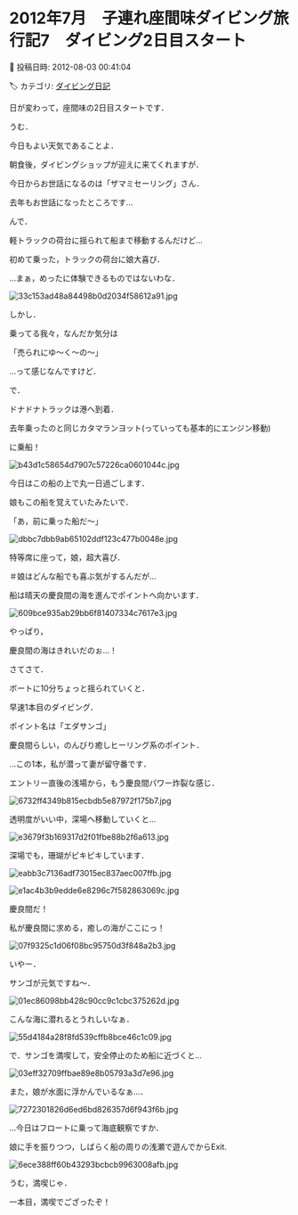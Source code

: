# 2012年7月　子連れ座間味ダイビング旅行記7　ダイビング2日目スタート

📅 投稿日時: 2012-08-03 00:41:04

🏷️ カテゴリ: [ダイビング日記](ce3a7a8d424d112fce83ee85c81a0e344.md)

日が変わって，座間味の2日目スタートです．





うむ．


今日もよい天気であることよ．





朝食後，ダイビングショップが迎えに来てくれますが．


今日からお世話になるのは「ザマミセーリング」さん．


去年もお世話になったところです…





んで．


軽トラックの荷台に揺られて船まで移動するんだけど…


初めて乗った，トラックの荷台に娘大喜び．


…まぁ，めったに体験できるものではないわな．




![33c153ad48a84498b0d2034f58612a91.jpg](images/33c153ad48a84498b0d2034f58612a91.jpg)




しかし．


乗ってる我々，なんだか気分は


「売られにゆ～く～の～」


…って感じなんですけど．





で．


ドナドナトラックは港へ到着．


去年乗ったのと同じカタマランヨット(っていっても基本的にエンジン移動)


に乗船！




![b43d1c58654d7907c57226ca0601044c.jpg](images/b43d1c58654d7907c57226ca0601044c.jpg)




今日はこの船の上で丸一日過ごします．





娘もこの船を覚えていたみたいで．


「あ，前に乗った船だ～」




![dbbc7dbb9ab65102ddf123c477b0048e.jpg](images/dbbc7dbb9ab65102ddf123c477b0048e.jpg)




特等席に座って，娘，超大喜び．


＃娘はどんな船でも喜ぶ気がするんだが…





船は晴天の慶良間の海を進んでポイントへ向かいます．




![609bce935ab29bb6f81407334c7617e3.jpg](images/609bce935ab29bb6f81407334c7617e3.jpg)




やっぱり，


慶良間の海はきれいだのぉ…！





さてさて．


ボートに10分ちょっと揺られていくと．


早速1本目のダイビング．


ポイント名は「エダサンゴ」


慶良間らしい，のんびり癒しヒーリング系のポイント．


…この1本，私が潜って妻が留守番です．





エントリー直後の浅場から，もう慶良間パワー炸裂な感じ．




![6732ff4349b815ecbdb5e87972f175b7.jpg](images/6732ff4349b815ecbdb5e87972f175b7.jpg)







透明度がいい中，深場へ移動していくと…




![e3679f3b169317d2f01fbe88b2f6a613.jpg](images/e3679f3b169317d2f01fbe88b2f6a613.jpg)







深場でも，珊瑚がピキピキしています．




![eabb3c7136adf73015ec837aec007ffb.jpg](images/eabb3c7136adf73015ec837aec007ffb.jpg)









![e1ac4b3b9edde6e8296c7f582863069c.jpg](images/e1ac4b3b9edde6e8296c7f582863069c.jpg)







慶良間だ！


私が慶良間に求める，癒しの海がここにっ！




![07f9325c1d06f08bc95750d3f848a2b3.jpg](images/07f9325c1d06f08bc95750d3f848a2b3.jpg)







いやー．


サンゴが元気ですね～．




![01ec86098bb428c90cc9c1cbc375262d.jpg](images/01ec86098bb428c90cc9c1cbc375262d.jpg)




こんな海に潜れるとうれしいなぁ．




![55d4184a28f8fd539cffb8bce46c1c09.jpg](images/55d4184a28f8fd539cffb8bce46c1c09.jpg)




で．サンゴを満喫して，安全停止のため船に近づくと…




![03eff32709ffbae89e8b05793a3d7e96.jpg](images/03eff32709ffbae89e8b05793a3d7e96.jpg)







また，娘が水面に浮かんでいるなぁ…．




![7272301826d6ed6bd826357d6f943f6b.jpg](images/7272301826d6ed6bd826357d6f943f6b.jpg)




…今日はフロートに乗って海底観察ですか．





娘に手を振りつつ，しばらく船の周りの浅瀬で遊んでからExit.




![6ece388ff60b43293bcbcb9963008afb.jpg](images/6ece388ff60b43293bcbcb9963008afb.jpg)







うむ，満喫じゃ．


一本目，満喫でござったぞ！
